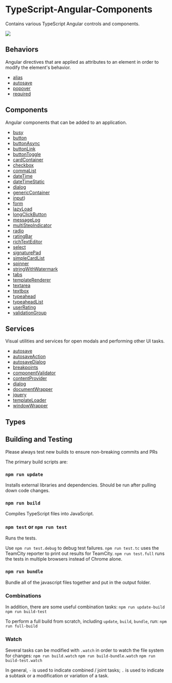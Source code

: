 # TypeScript-Angular-Components
Contains various TypeScript Angular controls and components.

<img src="http://build.renovolive.com/app/rest/builds/buildType:(id:TypeScriptProjects_TypeScriptAngularComponents_BuildAndTest)/statusIcon"/>

## Behaviors
Angular directives that are applied as attributes to an element in order to modify the element's behavior.

* [alias]()
* [autosave](/source/behaviors/autosave/autosave.md)
* [popover]()
* [required](/source/behaviors/required/required.md)

## Components
Angular components that can be added to an application.

* [busy]()
* [button](/source/components/button/button.md)
* [buttonAsync](/source/components/buttonAsync/buttonAsync.md)
* [buttonLink]()
* [buttonToggle]()
* [cardContainer]()
* [checkbox]()
* [commaList]()
* [dateTime]()
* [dateTimeStatic]()
* [dialog]()
* [genericContainer]()
* [input](/source/components/input/input.md))
* [form](/source/components/form/form.md)
* [lazyLoad](/source/components/lazyLoad/lazyLoad.md)
* [longClickButton]()
* [messageLog]()
* [multiStepIndicator]()
* [radio]()
* [ratingBar]()
* [richTextEditor]()
* [select]()
* [signaturePad]()
* [simpleCardList]()
* [spinner](/source/components/spinner/spinner.md)
* [stringWithWatermark]()
* [tabs]()
* [templateRenderer]()
* [textarea](/source/components/textarea/textarea.md)
* [textbox](/source/components/textbox/textbox.md)
* [typeahead]()
* [typeaheadList]()
* [userRating]()
* [validationGroup]()

## Services
Visual utilities and services for open modals and performing other UI tasks.

* [autosave]()
* [autosaveAction]()
* [autosaveDialog]()
* [breakpoints]()
* [componentValidator]()
* [contentProvider]()
* [dialog]()
* [documentWrapper]()
* [jquery]()
* [templateLoader]()
* [windowWrapper]()

## Types


## Building and Testing
Please always test new builds to ensure non-breaking commits and PRs

The primary build scripts are:
### `npm run update`
Installs external libraries and dependencies. Should be run after pulling down code changes.

### `npm run build`
Compiles TypeScript files into JavaScript.

### `npm test` or `npm run test`
Runs the tests.

Use `npm run test.debug` to debug test failures.
`npm run test.tc` uses the TeamCity reporter to print out results for TeamCity.
`npm run test.full` runs the tests in multiple browsers instead of Chrome alone.

### `npm run bundle`
Bundle all of the javascript files together and put in the output folder.

### Combinations
In addition, there are some useful combination tasks:
`npm run update-build`
`npm run build-test`

To perform a full build from scratch, including `update`, `build`, `bundle`, run:
`npm run full-build`

### Watch
Several tasks can be modified with `.watch` in order to watch the file system for changes:
`npm run build.watch`
`npm run build-bundle.watch`
`npm run build-test.watch`

In general, `-` is used to indicate combined / joint tasks; `.` is used to indicate a subtask or a modification or variation of a task.